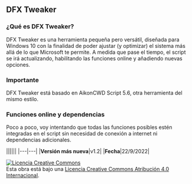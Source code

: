 ## DFX Tweaker

### ¿Qué es DFX Tweaker?
DFX Tweaker es una herramienta pequeña pero versátil, diseñada para Windows 10 con la finalidad de poder ajustar (y optimizar) el sistema más allá de lo que Microsoft te permite. A medida que pase el tiempo, el script se irá actualizando, habilitando las funciones online y añadiendo nuevas opciones.

### Importante
DFX Tweaker está basado en AikonCWD Script 5.6, otra herramienta del mismo estilo.

### Funciones online y dependencias
Poco a poco, voy intentando que todas las funciones posibles estén integradas en el script sin necesidad de conexión a internet ni dependencias adicionales.

||||||
|---|---|
|**Versión más nueva**|v1.2|
|**Fecha**|22/9/2022|

<a rel="license" href="http://creativecommons.org/licenses/by/4.0/"><img alt="Licencia Creative Commons" style="border-width:0" src="https://i.creativecommons.org/l/by/4.0/88x31.png" /></a><br />Esta obra está bajo una <a rel="license" href="http://creativecommons.org/licenses/by/4.0/">Licencia Creative Commons Atribución 4.0 Internacional</a>.
